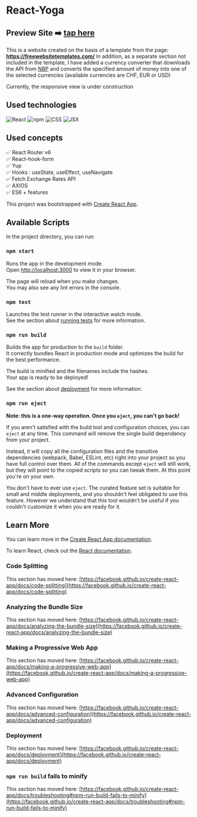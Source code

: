 # React-Yoga
## Preview Site  ➡️ [tap here](https://patrycja-dz.github.io/yoga-react/)
This  is  a  website  created  on  the basis  of  a  template  from  the  page: **https://freewebsitetemplates.com/** In  addition, as  a  separate  section  not  included  in  the  template, I  have  added  a  currency  converter  that  downloads  the API from [NBP](https://api.nbp.pl/?ref=public-apis]) and  converts  the  specified  amount  of  money  into  one  of  the  selected  currencies (available  currencies  are  CHF, EUR  or  USD)

Currently, the  responsive  view  is under  construction


## Used technologies 
<p>
<img alt="React" src="https://img.shields.io/badge/React-FFF?logo=React&logoColor=ColorName&style=ShieldStyle" />
<img alt="npm" src="https://img.shields.io/badge/npm-ddd?logo=npm&logoColor=ColorName&style=ShieldStyle" />
<img alt="CSS" src="https://img.shields.io/badge/css-EC5990?logo=css&logoColor=ColorName&style=ShieldStyle" />
<img alt="JSX" src="https://img.shields.io/badge/JSX-219ebc?logo=jsx&logoColor=ColorName&style=ShieldStyle" />

</p>

## Used concepts
✅ React Router v6<br>
✅ React-hook-form<br>
✅ Yup <br>
✅ Hooks : useState, useEffect, useNavigate<br>
✅ Fetch Exchange Rates API<br>
✅ AXIOS<br>
✅ ES6 + features <br>


This project was bootstrapped with [Create React App](https://github.com/facebook/create-react-app).

## Available Scripts

In the project directory, you can run:

### `npm start`

Runs the app in the development mode.\
Open [http://localhost:3000](http://localhost:3000) to view it in your browser.

The page will reload when you make changes.\
You may also see any lint errors in the console.

### `npm test`

Launches the test runner in the interactive watch mode.\
See the section about [running tests](https://facebook.github.io/create-react-app/docs/running-tests) for more information.

### `npm run build`

Builds the app for production to the `build` folder.\
It correctly bundles React in production mode and optimizes the build for the best performance.

The build is minified and the filenames include the hashes.\
Your app is ready to be deployed!

See the section about [deployment](https://facebook.github.io/create-react-app/docs/deployment) for more information.

### `npm run eject`

**Note: this is a one-way operation. Once you `eject`, you can't go back!**

If you aren't satisfied with the build tool and configuration choices, you can `eject` at any time. This command will remove the single build dependency from your project.

Instead, it will copy all the configuration files and the transitive dependencies (webpack, Babel, ESLint, etc) right into your project so you have full control over them. All of the commands except `eject` will still work, but they will point to the copied scripts so you can tweak them. At this point you're on your own.

You don't have to ever use `eject`. The curated feature set is suitable for small and middle deployments, and you shouldn't feel obligated to use this feature. However we understand that this tool wouldn't be useful if you couldn't customize it when you are ready for it.

## Learn More

You can learn more in the [Create React App documentation](https://facebook.github.io/create-react-app/docs/getting-started).

To learn React, check out the [React documentation](https://reactjs.org/).

### Code Splitting

This section has moved here: [https://facebook.github.io/create-react-app/docs/code-splitting](https://facebook.github.io/create-react-app/docs/code-splitting)

### Analyzing the Bundle Size

This section has moved here: [https://facebook.github.io/create-react-app/docs/analyzing-the-bundle-size](https://facebook.github.io/create-react-app/docs/analyzing-the-bundle-size)

### Making a Progressive Web App

This section has moved here: [https://facebook.github.io/create-react-app/docs/making-a-progressive-web-app](https://facebook.github.io/create-react-app/docs/making-a-progressive-web-app)

### Advanced Configuration

This section has moved here: [https://facebook.github.io/create-react-app/docs/advanced-configuration](https://facebook.github.io/create-react-app/docs/advanced-configuration)

### Deployment

This section has moved here: [https://facebook.github.io/create-react-app/docs/deployment](https://facebook.github.io/create-react-app/docs/deployment)

### `npm run build` fails to minify

This section has moved here: [https://facebook.github.io/create-react-app/docs/troubleshooting#npm-run-build-fails-to-minify](https://facebook.github.io/create-react-app/docs/troubleshooting#npm-run-build-fails-to-minify)
